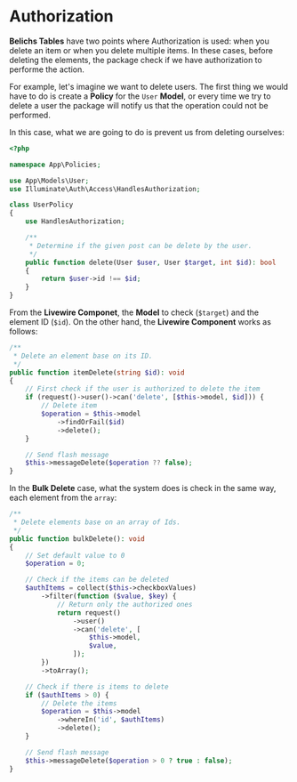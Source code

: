 # Authorization

**Belichs Tables**  have two points where Authorization is used: when you delete an item or when you delete multiple items. In these cases, before deleting the elements, the package check if we have authorization to performe the action.

For example, let's imagine we want to delete users. The first thing we would have to do is create a **Policy** for the `User` **Model**, or every time we try to delete a user the package will notify us that the operation could not be performed.

In this case, what we are going to do is prevent us from deleting ourselves:

```php
<?php

namespace App\Policies;

use App\Models\User;
use Illuminate\Auth\Access\HandlesAuthorization;

class UserPolicy
{
    use HandlesAuthorization;

    /**
     * Determine if the given post can be delete by the user.
     */
    public function delete(User $user, User $target, int $id): bool
    {
        return $user->id !== $id;
    }
}
```

From the **Livewire Componet**, the **Model** to check (`$target`) and the element ID (`$id`). On the other hand, the **Livewire Component** works as follows:

```php
/**
 * Delete an element base on its ID.
 */
public function itemDelete(string $id): void
{
    // First check if the user is authorized to delete the item
    if (request()->user()->can('delete', [$this->model, $id])) {
        // Delete item
        $operation = $this->model
            ->findOrFail($id)
            ->delete();
    }

    // Send flash message
    $this->messageDelete($operation ?? false);
}
```

In the **Bulk Delete** case, what the system does is check in the same way, each element from the `array`:

```php
/**
 * Delete elements base on an array of Ids.
 */
public function bulkDelete(): void
{
    // Set default value to 0
    $operation = 0;

    // Check if the items can be deleted
    $authItems = collect($this->checkboxValues)
        ->filter(function ($value, $key) {
            // Return only the authorized ones
            return request()
                ->user()
                ->can('delete', [
                    $this->model,
                    $value,
                ]);
        })
        ->toArray();

    // Check if there is items to delete
    if ($authItems > 0) {
        // Delete the items
        $operation = $this->model
            ->whereIn('id', $authItems)
            ->delete();
    }

    // Send flash message
    $this->messageDelete($operation > 0 ? true : false);
}
```
